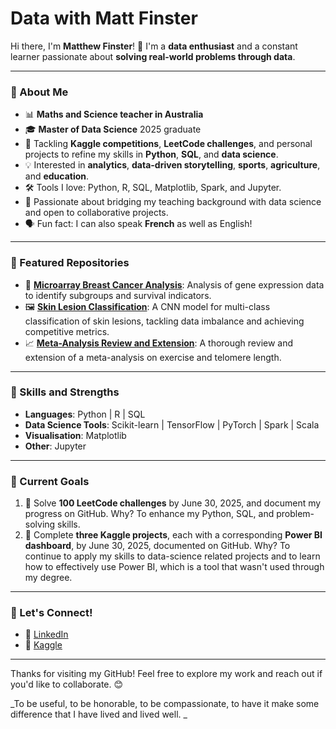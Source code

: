 # Data with Matt Finster

Hi there, I'm **Matthew Finster**! 👋 I'm a **data enthusiast** and a constant learner passionate about **solving real-world problems through data**. 

---

### 🚀 About Me
- 📊 **Maths and Science teacher in Australia**
- 🎓 **Master of Data Science** 2025 graduate
- 🌱 Tackling **Kaggle competitions**, **LeetCode challenges**, and personal projects to refine my skills in **Python**, **SQL**, and **data science**.
- 💡 Interested in **analytics**, **data-driven storytelling**, **sports**, **agriculture**, and **education**.
- 🛠️ Tools I love: Python, R, SQL, Matplotlib, Spark, and Jupyter.
- 🌟 Passionate about bridging my teaching background with data science and open to collaborative projects.
- 🗣️ Fun fact: I can also speak **French** as well as English!

---

### 📂 Featured Repositories
- 🔬 **[Microarray Breast Cancer Analysis](https://github.com/MatthewFinster/BreastCancerSubtypeAnalysis)**: Analysis of gene expression data to identify subgroups and survival indicators.
- 🖼️ **[Skin Lesion Classification](https://github.com/MatthewFinster/SkinLesionCNNClassification)**: A CNN model for multi-class classification of skin lesions, tackling data imbalance and achieving competitive metrics.
- 📈 **[Meta-Analysis Review and Extension](https://github.com/MatthewFinster/MetaAnalysisReviewExtension)**: A thorough review and extension of a meta-analysis on exercise and telomere length.
---

### 🌟 Skills and Strengths
- **Languages**: Python | R | SQL  
- **Data Science Tools**: Scikit-learn | TensorFlow | PyTorch | Spark | Scala  
- **Visualisation**: Matplotlib
- **Other**: Jupyter

---

### 🎯 Current Goals
1. 📝 Solve **100 LeetCode challenges** by June 30, 2025, and document my progress on GitHub.
       Why? To enhance my Python, SQL, and problem-solving skills.
2. 🏅 Complete **three Kaggle projects**, each with a corresponding **Power BI dashboard**, by June 30, 2025, documented on GitHub.
       Why? To continue to apply my skills to data-science related projects and to learn how to effectively use Power BI, which is a tool that wasn't used through my degree.

---

### 🤝 Let's Connect!
- 💼 [LinkedIn](https://www.linkedin.com/in/matthewfinster/)
- 🏅 [Kaggle](https://www.kaggle.com/)

---

Thanks for visiting my GitHub! Feel free to explore my work and reach out if you'd like to collaborate. 😊

_To be useful, to be honorable, to be compassionate, to have it make some difference that I have lived and lived well.
_
<!--
**MatthewFinster/MatthewFinster** is a ✨ _special_ ✨ repository because its `README.md` (this file) appears on your GitHub profile.

Here are some ideas to get you started:

- 🔭 I’m currently working on ...
- 🌱 I’m currently learning ...
- 👯 I’m looking to collaborate on ...
- 🤔 I’m looking for help with ...
- 💬 Ask me about ...
- 📫 How to reach me: ...
- 😄 Pronouns: ...
- ⚡ Fun fact: ...
-->
